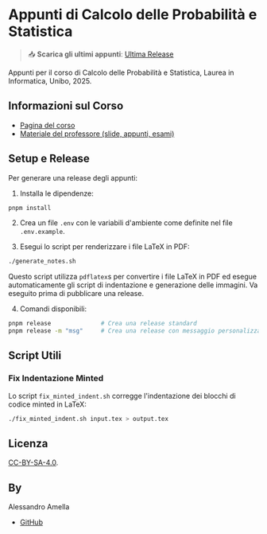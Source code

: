 # Appunti di Calcolo delle Probabilità e Statistica

> 📥 **Scarica gli ultimi appunti**: [Ultima Release](https://github.com/alessandroamella/appunti-statistica/releases/latest)

Appunti per il corso di Calcolo delle Probabilità e Statistica, Laurea in Informatica, Unibo, 2025.

## Informazioni sul Corso

- [Pagina del corso](https://www.unibo.it/it/studiare/insegnamenti-competenze-trasversali-moocs/insegnamenti/insegnamento/2024/455457)
- [Materiale del professore (slide, appunti, esami)](https://virtuale.unibo.it/course/view.php?id=53267)

## Setup e Release

Per generare una release degli appunti:

1. Installa le dipendenze:

```bash
pnpm install
```

2. Crea un file `.env` con le variabili d'ambiente come definite nel file `.env.example`.

3. Esegui lo script per renderizzare i file LaTeX in PDF:

```bash
./generate_notes.sh
```

Questo script utilizza `pdflatex`s per convertire i file LaTeX in PDF ed esegue automaticamente gli script di indentazione e generazione delle immagini. Va eseguito prima di pubblicare una release.

4. Comandi disponibili:

```bash
pnpm release              # Crea una release standard
pnpm release -m "msg"     # Crea una release con messaggio personalizzato
```

## Script Utili

### Fix Indentazione Minted

Lo script `fix_minted_indent.sh` corregge l'indentazione dei blocchi di codice minted in LaTeX:

```bash
./fix_minted_indent.sh input.tex > output.tex
```

## Licenza

[CC-BY-SA-4.0](LICENSE).

## By

Alessandro Amella

- [GitHub](https://github.com/alessandroamella)
